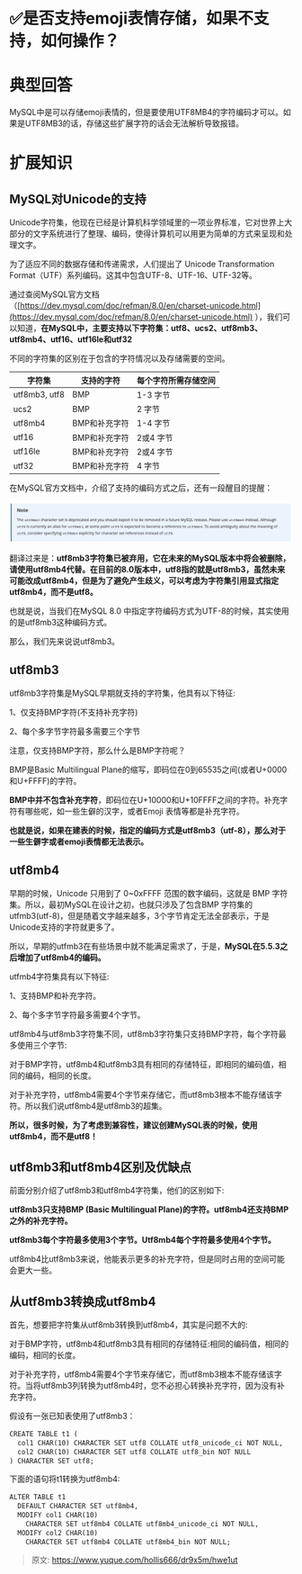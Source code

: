 # ✅是否支持emoji表情存储，如果不支持，如何操作？


# 典型回答

MySQL中是可以存储emoji表情的，但是要使用UTF8MB4的字符编码才可以。如果是UTF8MB3的话，存储这些扩展字符的话会无法解析导致报错。


# 扩展知识


## MySQL对Unicode的支持

Unicode字符集，他现在已经是计算机科学领域里的一项业界标准，它对世界上大部分的文字系统进行了整理、编码，使得计算机可以用更为简单的方式来呈现和处理文字。

为了适应不同的数据存储和传递需求，人们提出了 Unicode Transformation Format（UTF）系列编码。这其中包含UTF-8、UTF-16、UTF-32等。

通过查阅MySQL官方文档（[https://dev.mysql.com/doc/refman/8.0/en/charset-unicode.html](https://dev.mysql.com/doc/refman/8.0/en/charset-unicode.html) ），我们可以知道，**在MySQL中，主要支持以下字符集：utf8、ucs2、utf8mb3、utf8mb4、utf16、utf16le和utf32**

不同的字符集的区别在于包含的字符情况以及存储需要的空间。

| 字符集 | 支持的字符 | 每个字符所需存储空间 |
| --- | --- | --- |
| utf8mb3, utf8 | BMP | 1-3 字节 |
| ucs2 | BMP | 2 字节 |
| utf8mb4 | BMP和补充字符 | 1-4 字节 |
| utf16 | BMP和补充字符 | 2或4 字节 |
| utf16le | BMP和补充字符 | 2或4 字节 |
| utf32 | BMP和补充字符 | 4 字节 |


在MySQL官方文档中，介绍了支持的编码方式之后，还有一段醒目的提醒：

![16205427559305.jpg](./img/cDIX44pxW1Dv2lw5/1720847081234-9f485d74-8d74-4310-8fdf-349f0c0979d3-666721.jpeg)

翻译过来是：**utf8mb3字符集已被弃用，它在未来的MySQL版本中将会被删除，请使用utf8mb4代替。在目前的8.0版本中，utf8指的就是utf8mb3，虽然未来可能改成utf8mb4，但是为了避免产生歧义，可以考虑为字符集引用显式指定utf8mb4，而不是utf8。**

也就是说，当我们在MySQL 8.0 中指定字符编码方式为UTF-8的时候，其实使用的是utf8mb3这种编码方式。

那么，我们先来说说utf8mb3。


## utf8mb3

utf8mb3字符集是MySQL早期就支持的字符集，他具有以下特征:

1、仅支持BMP字符(不支持补充字符)

2、每个多字节字符最多需要三个字节

注意，仅支持BMP字符，那么什么是BMP字符呢？

BMP是Basic Multilingual Plane的缩写，即码位在0到65535之间(或者U+0000和U+FFFF)的字符。

**BMP中并不包含补充字符**，即码位在U+10000和U+10FFFF之间的字符。补充字符有哪些呢，如一些生僻的汉字，或者Emoji 表情等都是补充字符。

**也就是说，如果在建表的时候，指定的编码方式是utf8mb3（utf-8），那么对于一些生僻字或者emoji表情都无法表示。**


## utf8mb4

早期的时候，Unicode 只用到了 0~0xFFFF 范围的数字编码，这就是 BMP 字符集。所以，最初MySQL在设计之初，也就只涉及了包含BMP 字符集的utfmb3(utf-8)，但是随着文字越来越多，3个字节肯定无法全部表示，于是Unicode支持的字符就更多了。

所以，早期的utfmb3在有些场景中就不能满足需求了，于是，**MySQL在5.5.3之后增加了utf8mb4的编码。**

utfmb4字符集具有以下特征:

1、支持BMP和补充字符。

2、每个多字节字符最多需要4个字节。

utf8mb4与utf8mb3字符集不同，utf8mb3字符集只支持BMP字符，每个字符最多使用三个字节:

对于BMP字符，utf8mb4和utf8mb3具有相同的存储特征，即相同的编码值，相同的编码，相同的长度。

对于补充字符，utf8mb4需要4个字节来存储它，而utf8mb3根本不能存储该字符。所以我们说utf8mb4是utf8mb3的超集。

**所以，很多时候，为了考虑到兼容性，建议创建MySQL表的时候，使用utf8mb4，而不是utf8！**


## utf8mb3和utf8mb4区别及优缺点

前面分别介绍了utf8mb3和utf8mb4字符集，他们的区别如下:

**utf8mb3只支持BMP (Basic Multilingual Plane)的字符。utf8mb4还支持BMP之外的补充字符。**

**utf8mb3每个字符最多使用3个字节。Utf8mb4每个字符最多使用4个字节。**

utf8mb4比utf8mb3来说，他能表示更多的补充字符，但是同时占用的空间可能会更大一些。


## 从utf8mb3转换成utf8mb4

首先，想要把字符集从utf8mb3转换到utf8mb4，其实是问题不大的:

对于BMP字符，utf8mb4和utf8mb3具有相同的存储特征:相同的编码值，相同的编码，相同的长度。

对于补充字符，utf8mb4需要4个字节来存储它，而utf8mb3根本不能存储该字符。当将utf8mb3列转换为utf8mb4时，您不必担心转换补充字符，因为没有补充字符。

假设有一张已知表使用了utf8mb3：

```
CREATE TABLE t1 (
  col1 CHAR(10) CHARACTER SET utf8 COLLATE utf8_unicode_ci NOT NULL,
  col2 CHAR(10) CHARACTER SET utf8 COLLATE utf8_bin NOT NULL
) CHARACTER SET utf8;
```

下面的语句将t1转换为utf8mb4:

```
ALTER TABLE t1
  DEFAULT CHARACTER SET utf8mb4,
  MODIFY col1 CHAR(10)
    CHARACTER SET utf8mb4 COLLATE utf8mb4_unicode_ci NOT NULL,
  MODIFY col2 CHAR(10)
    CHARACTER SET utf8mb4 COLLATE utf8mb4_bin NOT NULL;
```




> 原文: <https://www.yuque.com/hollis666/dr9x5m/hwe1ut>